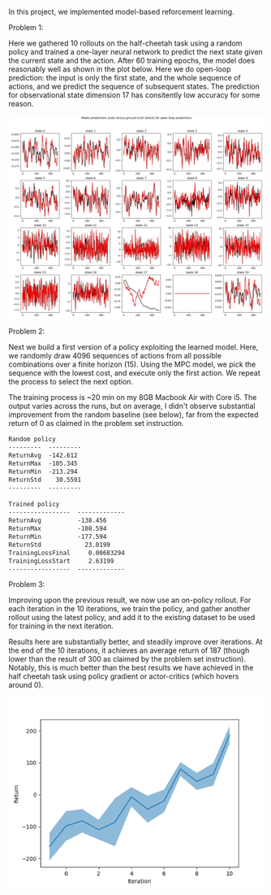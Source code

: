 In this project, we implemented model-based reforcement learning.

Problem 1:

Here we gathered 10 rollouts on the half-cheetah task using a random policy and trained a one-layer neural network to predict the next state given the current state and the action. After 60 training epochs, the model does reasonably well as shown in the plot below. Here we do open-loop prediction: the input is only the first state, and the whole sequence of actions, and we predict the sequence of subsequent states. The prediction for observational state dimension 17 has consitently low accuracy for some reason.

![q1](data/HalfCheetah_q1_12-12-2018_00-10-12/prediction_009.jpg)

Problem 2:

Next we build a first version of a policy exploiting the learned model. Here, we randomly draw 4096 sequences of actions from all possible combinations over a finite horizon (15). Using the MPC model, we pick the sequence with the lowest cost, and execute only the first action. We repeat the process to select the next option.

The training process is ~20 min on my 8GB Macbook Air with Core i5. The output varies across the runs, but on average, I didn't observe substantial improvement from the random baseline (see below), far from the expected return of 0 as claimed in the problem set instruction.

```
Random policy
---------  ---------
ReturnAvg  -142.612
ReturnMax  -105.345
ReturnMin  -213.294
ReturnStd    30.5591
---------  ---------

Trained policy
-----------------  -------------
ReturnAvg          -138.456
ReturnMax          -108.594
ReturnMin          -177.594
ReturnStd            23.0199
TrainingLossFinal     0.00683294
TrainingLossStart     2.63199
-----------------  -------------
```

Problem 3:

Improving upon the previous result, we now use an on-policy rollout. For each iteration in the 10 iterations, we train the policy, and gather another rollout using the latest policy, and add it to the existing dataset to be used for training in the next iteration.

Results here are substantially better, and steadily improve over iterations. At the end of the 10 iterations, it achieves an average return of 187 (though lower than the result of 300 as claimed by the problem set instruction). Notably, this is much better than the best results we have achieved in the half cheetah task using policy gradient or actor-critics (which hovers around 0).

![q3](img/onpolicy_rollout.png)
